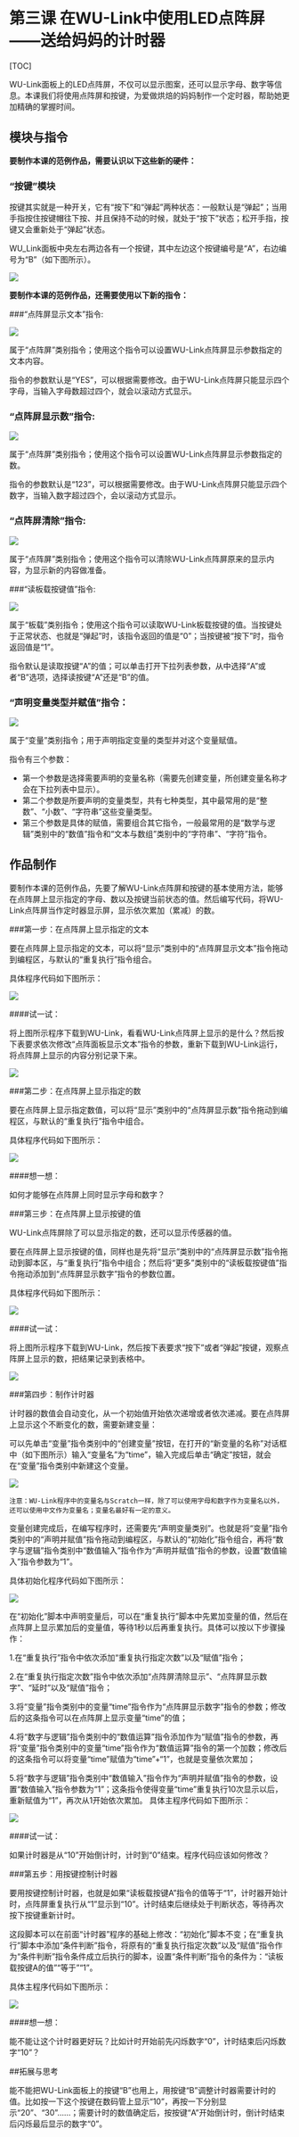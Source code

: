 # 第三课 在WU-Link中使用LED点阵屏——送给妈妈的计时器

[TOC]

WU-Link面板上的LED点阵屏，不仅可以显示图案，还可以显示字母、数字等信息。本课我们将使用点阵屏和按键，为爱做烘焙的妈妈制作一个定时器，帮助她更加精确的掌握时间。



## 模块与指令

**要制作本课的范例作品，需要认识以下这些新的硬件：**

### “按键”模块

按键其实就是一种开关，它有“按下”和“弹起”两种状态：一般默认是“弹起”；当用手指按住按键帽往下按、并且保持不动的时候，就处于“按下”状态；松开手指，按键又会重新处于“弹起”状态。

WU_Link面板中央左右两边各有一个按键，其中左边这个按键编号是“A”，右边编号为“B”（如下图所示）。

![](../../.gitbook/assets/wulink3-1.png)



**要制作本课的范例作品，还需要使用以下新的指令：**

###“点阵屏显示文本”指令:

![](../../.gitbook/assets/wulink3-a.png)

属于“点阵屏”类别指令；使用这个指令可以设置WU-Link点阵屏显示参数指定的文本内容。

指令的参数默认是“YES”，可以根据需要修改。由于WU-Link点阵屏只能显示四个字母，当输入字母数超过四个，就会以滚动方式显示。



### “点阵屏显示数”指令:

![](../../.gitbook/assets/wulink3-b.png)

属于“点阵屏”类别指令；使用这个指令可以设置WU-Link点阵屏显示参数指定的数。

指令的参数默认是“123”，可以根据需要修改。由于WU-Link点阵屏只能显示四个数字，当输入数字超过四个，会以滚动方式显示。



### “点阵屏清除”指令:

![](../../.gitbook/assets/wulink3-d.png)

属于“点阵屏”类别指令；使用这个指令可以清除WU-Link点阵屏原来的显示内容，为显示新的内容做准备。



###“读板载按键值”指令:

![](../../.gitbook/assets/wulink3-c.png)

属于“板载”类别指令；使用这个指令可以读取WU-Link板载按键的值。当按键处于正常状态、也就是“弹起”时，该指令返回的值是“0”；当按键被“按下”时，指令返回值是“1”。

指令默认是读取按键“A”的值；可以单击打开下拉列表参数，从中选择“A”或者“B”选项，选择读按键“A”还是“B”的值。



### “声明变量类型并赋值”指令：

![](../../.gitbook/assets/wulink3-e.png)

属于“变量”类别指令；用于声明指定变量的类型并对这个变量赋值。

指令有三个参数：

- 第一个参数是选择需要声明的变量名称（需要先创建变量，所创建变量名称才会在下拉列表中显示）。
- 第二个参数是所要声明的变量类型，共有七种类型，其中最常用的是“整数”、“小数”、“字符串”这些变量类型。
- 第三个参数是具体的赋值，需要组合其它指令，一般最常用的是“数学与逻辑”类别中的“数值”指令和“文本与数组”类别中的“字符串”、“字符”指令。



## 作品制作

要制作本课的范例作品，先要了解WU-Link点阵屏和按键的基本使用方法，能够在点阵屏上显示指定的字母、数以及按键当前状态的值。然后编写代码，将WU-Link点阵屏当作定时器显示屏，显示依次累加（累减）的数。



###第一步：在点阵屏上显示指定的文本                        	

要在点阵屏上显示指定的文本，可以将“显示”类别中的“点阵屏显示文本”指令拖动到编程区，与默认的“重复执行”指令组合。

具体程序代码如下图所示：

![](../../.gitbook/assets/wulink3-2.png)



 ####试一试：

 将上图所示程序下载到WU-Link，看看WU-Link点阵屏上显示的是什么？然后按下表要求依次修改“点阵面板显示文本”指令的参数，重新下载到WU-Link运行，将点阵屏上显示的内容分别记录下来。

![](../../.gitbook/assets/wulink3-3.png)



###第二步：在点阵屏上显示指定的数         	

要在点阵屏上显示指定数值，可以将“显示”类别中的“点阵屏显示数”指令拖动到编程区，与默认的“重复执行”指令中组合。

具体程序代码如下图所示：

![](../../.gitbook/assets/wulink3-4.png)



 ####想一想：

 如何才能够在点阵屏上同时显示字母和数字？



###第三步：在点阵屏上显示按键的值         	

WU-Link点阵屏除了可以显示指定的数，还可以显示传感器的值。

要在点阵屏上显示按键的值，同样也是先将“显示”类别中的“点阵屏显示数”指令拖动到脚本区，与“重复执行”指令中组合；然后将“更多”类别中的“读板载按键值”指令拖动添加到“点阵屏显示数字”指令的参数位置。

具体程序代码如下图所示：

![](../../.gitbook/assets/wulink3-5.png)



 ####试一试：

 将上图所示程序下载到WU-Link，然后按下表要求“按下”或者“弹起”按键，观察点阵屏上显示的数，把结果记录到表格中。

![](../../.gitbook/assets/wulink3-6.png)



###第四步：制作计时器               	

计时器的数值会自动变化，从一个初始值开始依次递增或者依次递减。要在点阵屏上显示这个不断变化的数，需要新建变量：

可以先单击“变量”指令类别中的“创建变量”按钮，在打开的“新变量的名称”对话框中（如下图所示）输入“变量名”为“time”，输入完成后单击“确定”按钮，就会在“变量”指令类别中新建这个变量。

![](../../.gitbook/assets/wulink3-6-2.png)

```
注意：WU-Link程序中的变量名与Scratch一样，除了可以使用字母和数字作为变量名以外，还可以使用中文作为变量名；变量名最好有一定的意义。
```



变量创建完成后，在编写程序时，还需要先“声明变量类别”。也就是将“变量”指令类别中的“声明并赋值”指令拖动到编程区，与默认的“初始化”指令组合，再将“数字与逻辑”指令类别中“数值输入”指令作为“声明并赋值”指令的参数，设置“数值输入”指令参数为“1”。

具体初始化程序代码如下图所示：

![](../../.gitbook/assets/wulink3-7.png)



在“初始化”脚本中声明变量后，可以在“重复执行”脚本中先累加变量的值，然后在点阵屏上显示累加后的变量值，等待1秒以后再重复执行。具体可以按以下步骤操作：

1.在“重复执行”指令中依次添加“重复执行指定次数”以及“赋值”指令；

2.在“重复执行指定次数”指令中依次添加“点阵屏清除显示”、“点阵屏显示数字”、“延时”以及“赋值”指令；

3.将“变量”指令类别中的变量“time”指令作为“点阵屏显示数字”指令的参数；修改后的这条指令可以在点阵屏上显示变量“time”的值；

4.将“数字与逻辑”指令类别中的“数值运算”指令添加作为“赋值”指令的参数，再将“变量”指令类别中的变量“time”指令作为“数值运算”指令的第一个加数；修改后的这条指令可以将变量“time”赋值为“time”+“1”，也就是变量依次累加；

5.将“数字与逻辑”指令类别中“数值输入”指令作为“声明并赋值”指令的参数，设置“数值输入”指令参数为“1”；这条指令使得变量“time”重复执行10次显示以后，重新赋值为“1”，再次从1开始依次累加。
具体主程序代码如下图所示：

![](../../.gitbook/assets/wulink3-8.png)



 ####试一试：

 如果计时器是从“10”开始倒计时，计时到“0”结束。程序代码应该如何修改？



###第五步：用按键控制计时器                       	

要用按键控制计时器，也就是如果“读板载按键A”指令的值等于“1”，计时器开始计时，点阵屏重复执行从“1”显示到“10”。计时结束后继续处于判断状态，等待再次按下按键重新计时。

这段脚本可以在前面“计时器”程序的基础上修改：“初始化”脚本不变；在“重复执行”脚本中添加“条件判断”指令，将原有的“重复执行指定次数”以及“赋值”指令作为“条件判断”指令条件成立后执行的脚本，设置“条件判断”指令的条件为：“读板载按键A的值”“等于”“1”。

具体主程序代码如下图所示：

![](../../.gitbook/assets/wulink3-9.png)



 ####想一想：

 能不能让这个计时器更好玩？比如计时开始前先闪烁数字“0”，计时结束后闪烁数字“10”？



##拓展与思考

能不能把WU-Link面板上的按键“B”也用上，用按键“B”调整计时器需要计时的值。比如按一下这个按键在数码管上显示“10”，再按一下分别显示“20”、“30”……；需要计时的数值确定后，按按键“A”开始倒计时，倒计时结束后闪烁最后显示的数字“0”。
